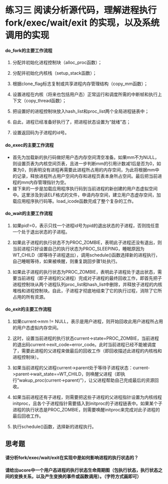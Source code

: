 # 练习三 阅读分析源代码，理解进程执行 fork/exec/wait/exit 的实现，以及系统调用的实现
#### do_fork的主要工作流程
1. 分配并初始化进程控制块（alloc_proc函数）；

2. 分配并初始化内核栈（setup_stack函数）；

3. 根据clone_flag标志复制或共享进程内存管理结构（copy_mm函数）；

4. 设置进程在内核（将来也包括用户态）正常运行和调度所需的中断帧和执行上下文（copy_thread函数）；

5. 把设置好的进程控制块放入hash_list和proc_list两个全局进程链表中；

6. 自此，进程已经准备好执行了，把进程状态设置为“就绪”态；

7. 设置返回码为子进程的id号。

#### do_exec的主要工作流程
- 首先为加载新的执行码做好用户态内存空间清空准备。如果mm不为NULL，则设置页表为内核空间页表，且进一步判断mm的引用计数减1后是否为0，如果为0，则表明没有进程再需要此进程所占用的内存空间，为此将根据mm中的记录，释放进程所占用户空间内存和进程页表本身所占空间。最后把当前进程的mm内存管理指针为空。
- 接下来的一步是加载应用程序执行码到当前进程的新创建的用户态虚拟空间中。这里涉及到读ELF格式的文件，申请内存空间，建立用户态虚存空间，加载应用程序执行码等。load_icode函数完成了整个复杂的工作。

#### do_wait的主要工作流程
1. 如果pid!=0，表示只找一个进程id号为pid的退出状态的子进程，否则找任意一个处于退出状态的子进程。

2. 如果此子进程的执行状态不为PROC_ZOMBIE，表明此子进程还没有退出，则当前进程只好设置自己的执行状态为PROC_SLEEPING，睡眠原因为WT_CHILD（即等待子进程退出），调用schedule()函数选择新的进程执行，自己睡眠等待，如果被唤醒，则重复跳回步骤1处执行。

3. 如果此子进程的执行状态为PROC_ZOMBIE，表明此子进程处于退出状态，需要当前进程（即子进程的父进程）完成对子进程的最终回收工作，即首先把子进程控制块从两个进程队列proc_list和hash_list中删除，并释放子进程的内核堆栈和进程控制块。自此，子进程才彻底地结束了它的执行过程，消除了它所占用的所有资源。

#### do_exit的主要工作流程

1. 如果current->mm != NULL，表示是用户进程，则开始回收此用户进程所占用的用户态虚拟内存空间。

2. 这时，设置当前进程的执行状态current->state=PROC_ZOMBIE，当前进程的退出码current->exit_code=error_code。此时当前进程已经不能被调度了，需要此进程的父进程来做最后的回收工作（即回收描述此进程的内核栈和进程控制块）。

3. 如果当前进程的父进程current->parent处于等待子进程状态：current->parent->wait_state==WT_CHILD，则唤醒父进程（即执行“wakup_proc(current->parent)”），让父进程帮助自己完成最后的资源回收。

4. 如果当前进程还有子进程，则需要把这些子进程的父进程指针设置为内核线程initproc，且各个子进程指针需要插入到initproc的子进程链表中。如果某个子进程的执行状态是PROC_ZOMBIE，则需要唤醒initproc来完成对此子进程的最后回收工作。

5. 执行schedule()函数，选择新的进程执行。

## 思考题
#### 请分析fork/exec/wait/exit在实现中是如何影响进程的执行状态的？
#### 请给出ucore中一个用户态进程的执行状态生命周期图（包执行状态，执行状态之间的变换关系，以及产生变换的事件或函数调用）。（字符方式画即可）